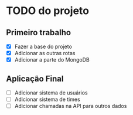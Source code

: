 # TODO do projeto

## Primeiro trabalho

- [X] Fazer a base do projeto
- [X] Adicionar as outras rotas
- [X] Adicionar a parte do MongoDB

## Aplicação Final

- [ ] Adicionar sistema de usuários
- [ ] Adicionar sistema de times
- [ ] Adicionar chamadas na API para outros dados
